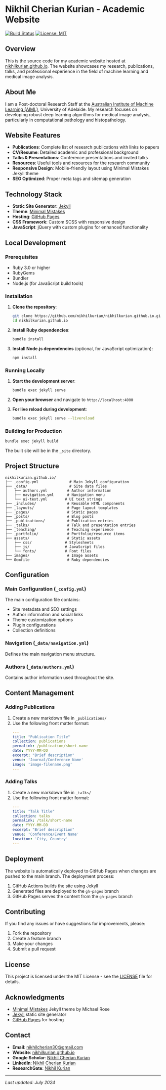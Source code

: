 # Nikhil Cherian Kurian - Academic Website

[![Build Status](https://github.com/nikhilkurian/nikhilkurian.github.io/workflows/Build/badge.svg)](https://github.com/nikhilkurian/nikhilkurian.github.io/actions)
[![License: MIT](https://img.shields.io/badge/License-MIT-yellow.svg)](https://opensource.org/licenses/MIT)

## Overview

This is the source code for my academic website hosted at [nikhilkurian.github.io](https://nikhilkurian.github.io). The website showcases my research, publications, talks, and professional experience in the field of machine learning and medical image analysis.

## About Me

I am a Post-doctoral Research Staff at the [Australian Institute of Machine Learning (AIML)](https://adelaide.edu.au/aiml/), University of Adelaide. My research focuses on developing robust deep learning algorithms for medical image analysis, particularly in computational pathology and histopathology.

## Website Features

- **Publications**: Complete list of research publications with links to papers
- **CV/Resume**: Detailed academic and professional background
- **Talks & Presentations**: Conference presentations and invited talks
- **Resources**: Useful tools and resources for the research community
- **Responsive Design**: Mobile-friendly layout using Minimal Mistakes Jekyll theme
- **SEO Optimized**: Proper meta tags and sitemap generation

## Technology Stack

- **Static Site Generator**: [Jekyll](https://jekyllrb.com/)
- **Theme**: [Minimal Mistakes](https://mmistakes.github.io/minimal-mistakes/)
- **Hosting**: [GitHub Pages](https://pages.github.com/)
- **CSS Framework**: Custom SCSS with responsive design
- **JavaScript**: jQuery with custom plugins for enhanced functionality

## Local Development

### Prerequisites

- Ruby 3.0 or higher
- RubyGems
- Bundler
- Node.js (for JavaScript build tools)

### Installation

1. **Clone the repository**:
   ```bash
   git clone https://github.com/nikhilkurian/nikhilkurian.github.io.git
   cd nikhilkurian.github.io
   ```

2. **Install Ruby dependencies**:
   ```bash
   bundle install
   ```

3. **Install Node.js dependencies** (optional, for JavaScript optimization):
   ```bash
   npm install
   ```

### Running Locally

1. **Start the development server**:
   ```bash
   bundle exec jekyll serve
   ```

2. **Open your browser** and navigate to `http://localhost:4000`

3. **For live reload during development**:
   ```bash
   bundle exec jekyll serve --livereload
   ```

### Building for Production

```bash
bundle exec jekyll build
```

The built site will be in the `_site` directory.

## Project Structure

```
nikhilkurian.github.io/
├── _config.yml              # Main Jekyll configuration
├── _data/                   # Site data files
│   ├── authors.yml         # Author information
│   ├── navigation.yml      # Navigation menu
│   └── ui-text.yml        # UI text strings
├── _includes/              # Reusable HTML components
├── _layouts/               # Page layout templates
├── _pages/                 # Static pages
├── _posts/                 # Blog posts
├── _publications/          # Publication entries
├── _talks/                 # Talk and presentation entries
├── _teaching/              # Teaching experience
├── _portfolio/             # Portfolio/resource items
├── assets/                 # Static assets
│   ├── css/               # Stylesheets
│   ├── js/                # JavaScript files
│   └── fonts/             # Font files
├── images/                 # Image assets
└── Gemfile                 # Ruby dependencies
```

## Configuration

### Main Configuration (`_config.yml`)

The main configuration file contains:
- Site metadata and SEO settings
- Author information and social links
- Theme customization options
- Plugin configurations
- Collection definitions

### Navigation (`_data/navigation.yml`)

Defines the main navigation menu structure.

### Authors (`_data/authors.yml`)

Contains author information used throughout the site.

## Content Management

### Adding Publications

1. Create a new markdown file in `_publications/`
2. Use the following front matter format:
   ```yaml
   ---
   title: "Publication Title"
   collection: publications
   permalink: /publication/short-name
   date: YYYY-MM-DD
   excerpt: "Brief description"
   venue: 'Journal/Conference Name'
   image: 'image-filename.png'
   ---
   ```

### Adding Talks

1. Create a new markdown file in `_talks/`
2. Use the following front matter format:
   ```yaml
   ---
   title: "Talk Title"
   collection: talks
   permalink: /talk/short-name
   date: YYYY-MM-DD
   excerpt: "Brief description"
   venue: 'Conference/Event Name'
   location: 'City, Country'
   ---
   ```

## Deployment

The website is automatically deployed to GitHub Pages when changes are pushed to the main branch. The deployment process:

1. GitHub Actions builds the site using Jekyll
2. Generated files are deployed to the `gh-pages` branch
3. GitHub Pages serves the content from the `gh-pages` branch

## Contributing

If you find any issues or have suggestions for improvements, please:

1. Fork the repository
2. Create a feature branch
3. Make your changes
4. Submit a pull request

## License

This project is licensed under the MIT License - see the [LICENSE](LICENSE) file for details.

## Acknowledgments

- [Minimal Mistakes](https://mmistakes.github.io/minimal-mistakes/) Jekyll theme by Michael Rose
- [Jekyll](https://jekyllrb.com/) static site generator
- [GitHub Pages](https://pages.github.com/) for hosting

## Contact

- **Email**: nikhilcherian30@gmail.com
- **Website**: [nikhilkurian.github.io](https://nikhilkurian.github.io)
- **Google Scholar**: [Nikhil Cherian Kurian](https://scholar.google.com/citations?user=5oEir04AAAAJ&hl=en)
- **LinkedIn**: [Nikhil Cherian Kurian](https://www.linkedin.com/in/nikhil-cherian-kurian-7bba285b)
- **ResearchGate**: [Nikhil Kurian](https://www.researchgate.net/profile/Nikhil_Kurian2)

---

*Last updated: July 2024*




